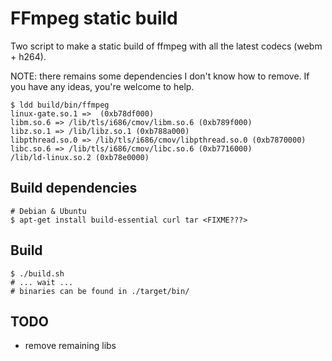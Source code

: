 FFmpeg static build
===================

Two script to make a static build of ffmpeg with all the latest codecs (webm + h264).

NOTE: there remains some dependencies I don't know how to remove. If you have any ideas, you're welcome to help.

    $ ldd build/bin/ffmpeg
	linux-gate.so.1 =>  (0xb78df000)
	libm.so.6 => /lib/tls/i686/cmov/libm.so.6 (0xb789f000)
	libz.so.1 => /lib/libz.so.1 (0xb788a000)
	libpthread.so.0 => /lib/tls/i686/cmov/libpthread.so.0 (0xb7870000)
	libc.so.6 => /lib/tls/i686/cmov/libc.so.6 (0xb7716000)
	/lib/ld-linux.so.2 (0xb78e0000)

Build dependencies
------------------

    # Debian & Ubuntu
    $ apt-get install build-essential curl tar <FIXME???>


Build
-----

    $ ./build.sh
    # ... wait ...
    # binaries can be found in ./target/bin/

TODO
----

 * remove remaining libs

